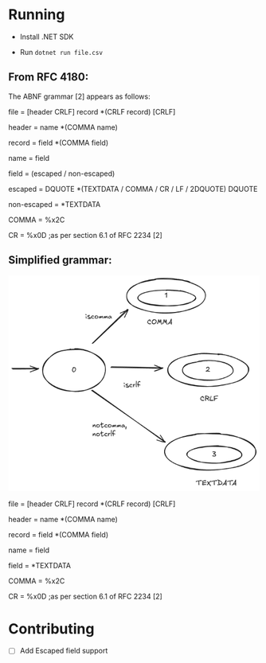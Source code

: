 # Running

- Install .NET SDK

- Run `dotnet run file.csv`

## From RFC 4180:

The ABNF grammar [2] appears as follows:

file = [header CRLF] record *(CRLF record) [CRLF]

header = name *(COMMA name)

record = field *(COMMA field)

name = field

field = (escaped / non-escaped)

escaped = DQUOTE *(TEXTDATA / COMMA / CR / LF / 2DQUOTE) DQUOTE

non-escaped = *TEXTDATA

COMMA = %x2C

CR = %x0D ;as per section 6.1 of RFC 2234 [2]

## Simplified grammar:

![tokens](./doc/tokens.png)

file = [header CRLF] record *(CRLF record) [CRLF]

header = name *(COMMA name)

record = field *(COMMA field)

name = field

field = *TEXTDATA

COMMA = %x2C

CR = %x0D ;as per section 6.1 of RFC 2234 [2]

# Contributing

- [ ] Add Escaped field support
